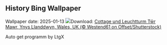 ## History Bing Wallpaper
Wallpaper date: 2025-01-13
![](https://www.bing.com/th?id=OHR.CoastalWales_DE-DE5918144653_UHD.jpg&w=1000)Download: [Cottage und Leuchtturm Tŵr Mawr, Ynys Llanddwyn, Wales, UK (© Westend61 on Offset/Shutterstock)](https://www.bing.com/th?id=OHR.CoastalWales_DE-DE5918144653_UHD.jpg)

Auto get programm by LtgX
